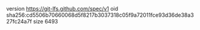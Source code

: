 version https://git-lfs.github.com/spec/v1
oid sha256:cd5506b70660068d5f8217b3037318c05f9a72011fce93d36de38a327fc24a7f
size 6493
